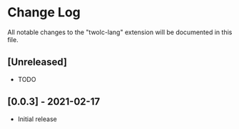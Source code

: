 # Change Log

All notable changes to the "twolc-lang" extension will be documented in this file.

<!-- Check [Keep a Changelog](http://keepachangelog.com/) for recommendations on how to structure this file. -->

## [Unreleased]

- TODO


## [0.0.3] - 2021-02-17

- Initial release
